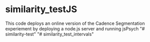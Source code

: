 # similarity_testJS
This code deploys an online version of the Cadence Segmentation experiement by deploying a node.js server and running jsPsych
"# similarity-test" 
"# similarity_test_intervals" 

